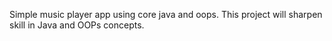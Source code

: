 Simple music player app using core java and oops. 
This project will sharpen skill in Java and OOPs concepts.
